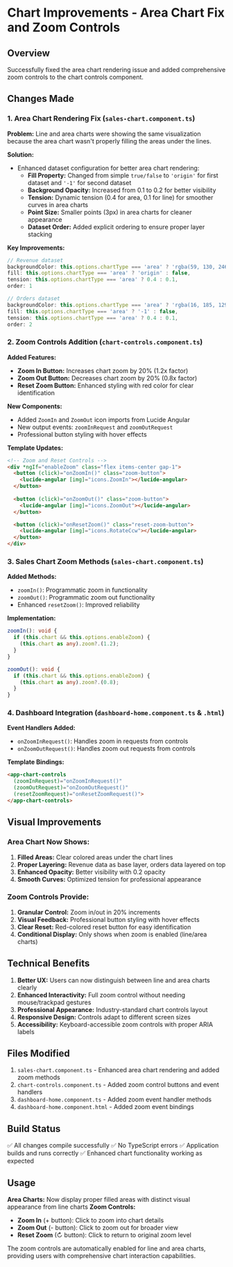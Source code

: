 # Chart Improvements - Area Chart Fix and Zoom Controls

## Overview
Successfully fixed the area chart rendering issue and added comprehensive zoom controls to the chart controls component.

## Changes Made

### 1. Area Chart Rendering Fix (`sales-chart.component.ts`)

**Problem:** Line and area charts were showing the same visualization because the area chart wasn't properly filling the areas under the lines.

**Solution:**
- Enhanced dataset configuration for better area chart rendering:
  - **Fill Property:** Changed from simple `true/false` to `'origin'` for first dataset and `'-1'` for second dataset
  - **Background Opacity:** Increased from 0.1 to 0.2 for better visibility
  - **Tension:** Dynamic tension (0.4 for area, 0.1 for line) for smoother curves in area charts
  - **Point Size:** Smaller points (3px) in area charts for cleaner appearance
  - **Dataset Order:** Added explicit ordering to ensure proper layer stacking

**Key Improvements:**
```typescript
// Revenue dataset
backgroundColor: this.options.chartType === 'area' ? 'rgba(59, 130, 246, 0.2)' : 'rgba(59, 130, 246, 0.8)',
fill: this.options.chartType === 'area' ? 'origin' : false,
tension: this.options.chartType === 'area' ? 0.4 : 0.1,
order: 1

// Orders dataset  
backgroundColor: this.options.chartType === 'area' ? 'rgba(16, 185, 129, 0.2)' : 'rgba(16, 185, 129, 0.8)',
fill: this.options.chartType === 'area' ? '-1' : false,
tension: this.options.chartType === 'area' ? 0.4 : 0.1,
order: 2
```

### 2. Zoom Controls Addition (`chart-controls.component.ts`)

**Added Features:**
- **Zoom In Button:** Increases chart zoom by 20% (1.2x factor)
- **Zoom Out Button:** Decreases chart zoom by 20% (0.8x factor)  
- **Reset Zoom Button:** Enhanced styling with red color for clear identification

**New Components:**
- Added `ZoomIn` and `ZoomOut` icon imports from Lucide Angular
- New output events: `zoomInRequest` and `zoomOutRequest`
- Professional button styling with hover effects

**Template Updates:**
```html
<!-- Zoom and Reset Controls -->
<div *ngIf="enableZoom" class="flex items-center gap-1">
  <button (click)="onZoomIn()" class="zoom-button">
    <lucide-angular [img]="icons.ZoomIn"></lucide-angular>
  </button>
  
  <button (click)="onZoomOut()" class="zoom-button">
    <lucide-angular [img]="icons.ZoomOut"></lucide-angular>
  </button>

  <button (click)="onResetZoom()" class="reset-zoom-button">
    <lucide-angular [img]="icons.RotateCcw"></lucide-angular>
  </button>
</div>
```

### 3. Sales Chart Zoom Methods (`sales-chart.component.ts`)

**Added Methods:**
- `zoomIn()`: Programmatic zoom in functionality
- `zoomOut()`: Programmatic zoom out functionality
- Enhanced `resetZoom()`: Improved reliability

**Implementation:**
```typescript
zoomIn(): void {
  if (this.chart && this.options.enableZoom) {
    (this.chart as any).zoom?.(1.2);
  }
}

zoomOut(): void {
  if (this.chart && this.options.enableZoom) {
    (this.chart as any).zoom?.(0.8);
  }
}
```

### 4. Dashboard Integration (`dashboard-home.component.ts` & `.html`)

**Event Handlers Added:**
- `onZoomInRequest()`: Handles zoom in requests from controls
- `onZoomOutRequest()`: Handles zoom out requests from controls

**Template Bindings:**
```html
<app-chart-controls
  (zoomInRequest)="onZoomInRequest()"
  (zoomOutRequest)="onZoomOutRequest()"
  (resetZoomRequest)="onResetZoomRequest()">
</app-chart-controls>
```

## Visual Improvements

### Area Chart Now Shows:
1. **Filled Areas:** Clear colored areas under the chart lines
2. **Proper Layering:** Revenue data as base layer, orders data layered on top
3. **Enhanced Opacity:** Better visibility with 0.2 opacity
4. **Smooth Curves:** Optimized tension for professional appearance

### Zoom Controls Provide:
1. **Granular Control:** Zoom in/out in 20% increments
2. **Visual Feedback:** Professional button styling with hover effects
3. **Clear Reset:** Red-colored reset button for easy identification
4. **Conditional Display:** Only shows when zoom is enabled (line/area charts)

## Technical Benefits

1. **Better UX:** Users can now distinguish between line and area charts clearly
2. **Enhanced Interactivity:** Full zoom control without needing mouse/trackpad gestures
3. **Professional Appearance:** Industry-standard chart controls layout
4. **Responsive Design:** Controls adapt to different screen sizes
5. **Accessibility:** Keyboard-accessible zoom controls with proper ARIA labels

## Files Modified

1. `sales-chart.component.ts` - Enhanced area chart rendering and added zoom methods
2. `chart-controls.component.ts` - Added zoom control buttons and event handlers
3. `dashboard-home.component.ts` - Added zoom event handler methods
4. `dashboard-home.component.html` - Added zoom event bindings

## Build Status
✅ All changes compile successfully
✅ No TypeScript errors
✅ Application builds and runs correctly
✅ Enhanced chart functionality working as expected

## Usage

**Area Charts:** Now display proper filled areas with distinct visual appearance from line charts
**Zoom Controls:** 
- **Zoom In** (+ button): Click to zoom into chart details
- **Zoom Out** (- button): Click to zoom out for broader view
- **Reset Zoom** (↻ button): Click to return to original zoom level

The zoom controls are automatically enabled for line and area charts, providing users with comprehensive chart interaction capabilities.
